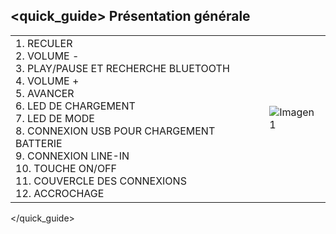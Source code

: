 ## <quick_guide> Présentation générale

|  |  |
|:-------|:-------|
|1.	RECULER <br> 2. VOLUME - <br> 3. PLAY/PAUSE ET RECHERCHE BLUETOOTH <br> 4. VOLUME + <br> 5. AVANCER  <br> 6.	LED DE CHARGEMENT <br> 7. LED DE MODE <br> 8. CONNEXION USB POUR CHARGEMENT BATTERIE <br> 9. CONNEXION LINE-IN <br> 10. TOUCHE ON/OFF  <br> 11. COUVERCLE DES CONNEXIONS <br> 12. ACCROCHAGE <br> |![Imagen1](http://static.energysistem.com/images/manuals/39692/539828f7e58f9.jpg)|
</quick_guide>
